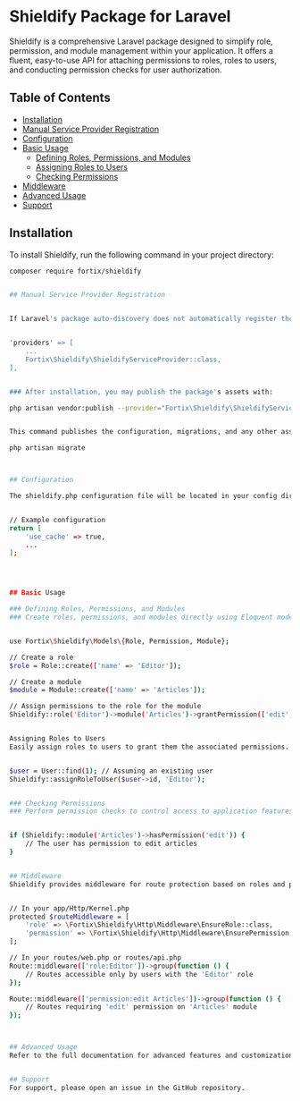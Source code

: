 # Shieldify Package for Laravel

Shieldify is a comprehensive Laravel package designed to simplify role, permission, and module management within your application. It offers a fluent, easy-to-use API for attaching permissions to roles, roles to users, and conducting permission checks for user authorization.

## Table of Contents

- [Installation](#installation)
- [Manual Service Provider Registration](#manual-service-provider-registration)
- [Configuration](#configuration)
- [Basic Usage](#basic-usage)
  - [Defining Roles, Permissions, and Modules](#defining-roles-permissions-and-modules)
  - [Assigning Roles to Users](#assigning-roles-to-users)
  - [Checking Permissions](#checking-permissions)
- [Middleware](#middleware)
- [Advanced Usage](#advanced-usage)
- [Support](#support)

## Installation

To install Shieldify, run the following command in your project directory:

```bash
composer require fortix/shieldify


## Manual Service Provider Registration


If Laravel's package auto-discovery does not automatically register the Shieldify service provider, manually add it to the providers array in your config/app.php file:


'providers' => [
    ...
    Fortix\Shieldify\ShieldifyServiceProvider::class,
],


### After installation, you may publish the package's assets with:

php artisan vendor:publish --provider="Fortix\Shieldify\ShieldifyServiceProvider"


This command publishes the configuration, migrations, and any other assets necessary for Shieldify to function. Run the migrations to set up the required database tables:

php artisan migrate



## Configuration

The shieldify.php configuration file will be located in your config directory after publishing. This file allows you to customize various aspects of Shieldify, including caching behavior for permissions to enhance performance.


// Example configuration
return [
    'use_cache' => true,
    ...
];




## Basic Usage

### Defining Roles, Permissions, and Modules
### Create roles, permissions, and modules directly using Eloquent models or through Shieldify Facades.


use Fortix\Shieldify\Models\{Role, Permission, Module};

// Create a role
$role = Role::create(['name' => 'Editor']);

// Create a module
$module = Module::create(['name' => 'Articles']);

// Assign permissions to the role for the module
Shieldify::role('Editor')->module('Articles')->grantPermission(['edit', 'delete']);


Assigning Roles to Users
Easily assign roles to users to grant them the associated permissions.


$user = User::find(1); // Assuming an existing user
Shieldify::assignRoleToUser($user->id, 'Editor');


### Checking Permissions
### Perform permission checks to control access to application features.


if (Shieldify::module('Articles')->hasPermission('edit')) {
    // The user has permission to edit articles
}


## Middleware
Shieldify provides middleware for route protection based on roles and permissions.


// In your app/Http/Kernel.php
protected $routeMiddleware = [
    'role' => \Fortix\Shieldify\Http\Middleware\EnsureRole::class,
    'permission' => \Fortix\Shieldify\Http\Middleware\EnsurePermission::class,
];

// In your routes/web.php or routes/api.php
Route::middleware(['role:Editor'])->group(function () {
    // Routes accessible only by users with the 'Editor' role
});

Route::middleware(['permission:edit Articles'])->group(function () {
    // Routes requiring 'edit' permission on 'Articles' module
});



## Advanced Usage
Refer to the full documentation for advanced features and customization options, including dynamic permission checks, role hierarchies, and more.


## Support
For support, please open an issue in the GitHub repository.